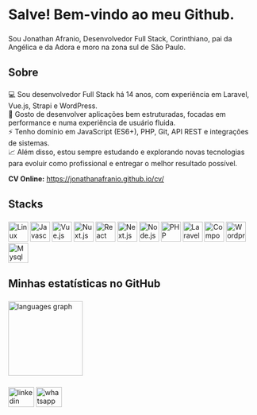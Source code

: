 <h1 align="left">Salve! Bem-vindo ao meu Github.</h1>

###

<p align="left">Sou Jonathan Afranio, Desenvolvedor Full Stack, Corinthiano, pai da Angélica e da Adora e moro na zona sul de São Paulo.</p>

###

<h2 align="left">Sobre</h2>

###

<p align="left">💻 Sou desenvolvedor Full Stack há 14 anos, com experiência em Laravel, Vue.js, Strapi e WordPress.<br>🚀 Gosto de desenvolver aplicações bem estruturadas, focadas em performance e numa experiência de usuário fluida.<br>⚡ Tenho domínio em JavaScript (ES6+), PHP, Git, API REST e integrações de sistemas.<br>📈 Além disso, estou sempre estudando e explorando novas tecnologias para evoluir como profissional e entregar o melhor resultado possível.</p>

<p align="left"><strong>CV Online:</strong> <a href="https://jonathanafranio.github.io/cv/" target="_blank" title="CV Online">https://jonathanafranio.github.io/cv/</a></p>

###

<h2 align="left">Stacks</h2>

###

<div align="left">
  <img src="https://cdn.jsdelivr.net/gh/devicons/devicon/icons/linux/linux-original.svg" height="40" alt="Linux"  />

  <img src="https://cdn.jsdelivr.net/gh/devicons/devicon/icons/javascript/javascript-original.svg" height="40" alt="Javascript" title="Javascript" />

  <img src="https://cdn.jsdelivr.net/gh/devicons/devicon/icons/vuejs/vuejs-original.svg" height="40" alt="Vue.js" title="Vue.js" />

  <img src="https://cdn.jsdelivr.net/gh/devicons/devicon/icons/nuxtjs/nuxtjs-original.svg" height="40" alt="Nuxt.js" title="Nuxt.js" />

  <img src="https://cdn.jsdelivr.net/gh/devicons/devicon/icons/react/react-original.svg" height="40" alt="React" title="React" />

  <img src="https://cdn.jsdelivr.net/gh/devicons/devicon/icons/nextjs/nextjs-original.svg" height="40" alt="Next.js" title="Next.js" />

  <img src="https://cdn.jsdelivr.net/gh/devicons/devicon/icons/nodejs/nodejs-original.svg" height="40" alt="Node.js" title="Node.js" />

  <img src="https://cdn.jsdelivr.net/gh/devicons/devicon/icons/php/php-original.svg" height="40" alt="PHP" title="PHP" />

  <img src="https://cdn.jsdelivr.net/gh/devicons/devicon/icons/laravel/laravel-original.svg" height="40" alt="Laravel" title="Laravel" />

  <img src="https://cdn.jsdelivr.net/gh/devicons/devicon/icons/composer/composer-original.svg" height="40" alt="Composer" title="Composer" />

  <img src="https://cdn.jsdelivr.net/gh/devicons/devicon/icons/wordpress/wordpress-original.svg" height="40" alt="Wordpress" title="Wordpress" />

  <img src="https://cdn.jsdelivr.net/gh/devicons/devicon/icons/mysql/mysql-original.svg" height="40" alt="Mysql" title="Mysql" />
</div>

###

<h2 align="left">Minhas estatísticas no GitHub</h2>

###

<div align="left">
  <img src="https://github-readme-stats.vercel.app/api/top-langs?username=jonathanafranio&locale=en&hide_title=false&layout=compact&card_width=320&langs_count=5&theme=dark&hide_border=true&order=2" height="150" alt="languages graph"  />
</div>

###

<div align="left">
  <a href="https://www.linkedin.com/in/jonathan-afranio-4b96b039/" target="_blank" style="display: inline-block;">
    <img src="https://raw.githubusercontent.com/maurodesouza/profile-readme-generator/master/src/assets/icons/social/linkedin/default.svg" width="52" height="40" alt="linkedin logo"  />
  </a>
  <a href="https://api.whatsapp.com/send?phone=5511940114291" target="_blank" style="display: inline-block;">
    <img src="https://raw.githubusercontent.com/maurodesouza/profile-readme-generator/master/src/assets/icons/social/whatsapp/default.svg" width="52" height="40" alt="whatsapp logo"  />
  </a>
</div>

###
